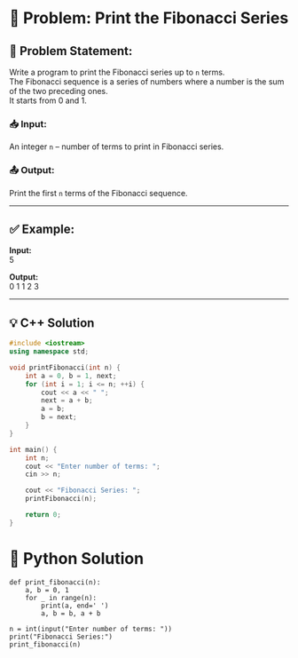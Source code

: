 # 🚀 Problem: Print the Fibonacci Series

## 🧾 Problem Statement:
Write a program to print the Fibonacci series up to `n` terms.  
The Fibonacci sequence is a series of numbers where a number is the sum of the two preceding ones.  
It starts from 0 and 1.

### 📥 Input:
An integer `n` – number of terms to print in Fibonacci series.

### 📤 Output:
Print the first `n` terms of the Fibonacci sequence.

---

## ✅ Example:
**Input:**  
5

**Output:**  
0 1 1 2 3

---

## 💡 C++ Solution

```cpp
#include <iostream>
using namespace std;

void printFibonacci(int n) {
    int a = 0, b = 1, next;
    for (int i = 1; i <= n; ++i) {
        cout << a << " ";
        next = a + b;
        a = b;
        b = next;
    }
}

int main() {
    int n;
    cout << "Enter number of terms: ";
    cin >> n;

    cout << "Fibonacci Series: ";
    printFibonacci(n);

    return 0;
}
```
# 🐍 Python Solution
```
def print_fibonacci(n):
    a, b = 0, 1
    for _ in range(n):
        print(a, end=' ')
        a, b = b, a + b

n = int(input("Enter number of terms: "))
print("Fibonacci Series:")
print_fibonacci(n)
```
